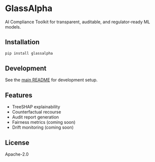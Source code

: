 # GlassAlpha

AI Compliance Toolkit for transparent, auditable, and regulator-ready ML models.

## Installation

```bash
pip install glassalpha
```

## Development

See the [main README](../README.md) for development setup.

## Features

- TreeSHAP explainability
- Counterfactual recourse  
- Audit report generation
- Fairness metrics (coming soon)
- Drift monitoring (coming soon)

## License

Apache-2.0